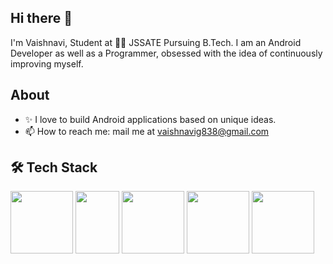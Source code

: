 ## Hi there 👋

<!--
**Vaishnavi-gv/Vaishnavi-gv** is a ✨ _special_ ✨ repository because its `README.md` (this file) appears on your GitHub profile.

Here are some ideas to get you started:

- 🔭 I’m currently working on ...
- 🌱 I’m currently learning ...
- 👯 I’m looking to collaborate on ...
- 🤔 I’m looking for help with ...
- 💬 Ask me about ...
- 📫 How to reach me: ...
- 😄 Pronouns: ...
- ⚡ Fun fact: ...
-->
I'm Vaishnavi, Student at 👨‍💻 JSSATE Pursuing B.Tech.
I am an Android Developer as well as a Programmer, obsessed with the idea of continuously improving myself.

## About
- ✨ I love to build Android applications based on unique ideas.
- 📫 How to reach me: mail me at vaishnavig838@gmail.com

## 🛠 Tech Stack
<div style="display: inline-block;">
<img src="https://github.com/user-attachments/assets/69129949-963e-458c-98a8-c19c069f766d" width="100" style="margin-right: 20 px;" />      <img src="https://github.com/user-attachments/assets/e25af7e2-46d9-42bf-a93e-53949009c82d" width="70" height="100" />    <img src="https://cdn4.iconfinder.com/data/icons/logos-and-brands/512/181_Java_logo_logos-512.png" width="100" height="100" />   <img src="https://raw.githubusercontent.com/gilbarbara/logos/master/logos/c.svg" width="100" height="100" />    <img src="https://ih1.redbubble.net/image.684259797.9447/farp,small,wall_texture,product,750x1000.u3.webp" width="100" height="100" />
